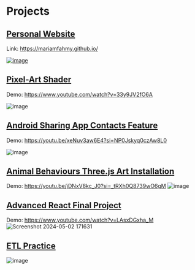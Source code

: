 <!--
**MariamFahmy/MariamFahmy** is a ✨ _special_ ✨ repository because its `README.md` (this file) appears on your GitHub profile.
Here are some ideas to get you started:
- 🔭 I’m currently working on ...
- 🌱 I’m currently learning ...
- 👯 I’m looking to collaborate on ...
- 🤔 I’m looking for help with ...
- 💬 Ask me about ...
- 📫 How to reach me: ...
- 😄 Pronouns: ...
- ⚡ Fun fact: ...
-->
# Projects
## [Personal Website](https://github.com/MariamFahmy/mariamfahmy.github.io)
Link: https://mariamfahmy.github.io/

[![image](https://github.com/user-attachments/assets/d6bf503e-f90a-4d9d-a43a-3137148b7799)](https://mariamfahmy.github.io/)

## [Pixel-Art Shader](https://github.com/MariamFahmy/pixel-art-shader)
Demo: https://www.youtube.com/watch?v=33y9JV2fO6A

![image](https://github.com/MariamFahmy/MariamFahmy/assets/51763380/79e44059-f0b4-4301-b23f-3645256a20b6)

## [Android Sharing App Contacts Feature](https://github.com/MariamFahmy/Android-App-Contact-List-Feature)
Demo: https://youtu.be/xeNuv3aw6E4?si=NP0Jskyq0czAw8L0

![image](https://github.com/MariamFahmy/MariamFahmy/assets/51763380/dfa7d3b8-9c18-4cae-8961-114c241a4c39)

## [Animal Behaviours Three.js Art Installation](https://github.com/MariamFahmy/Animal-Behaviours-Art-Installation)
Demo: https://youtu.be/jDNxV8kc_J0?si=_tRXh0Q8739wO6gM 
![image](https://github.com/MariamFahmy/MariamFahmy/assets/51763380/6d56ffb4-644b-4306-bf0d-f80e6d41093b)

## [Advanced React Final Project](https://github.com/MariamFahmy/Portfolio-Final-Assignment/tree/main)
Demo: https://www.youtube.com/watch?v=LAsxDGxha_M
![Screenshot 2024-05-02 171631](https://github.com/MariamFahmy/MariamFahmy/assets/51763380/780a194e-570a-464b-b57f-a0d95e2a3e86)

## [ETL Practice](https://github.com/MariamFahmy/ETL_practice/tree/main)
![image](https://github.com/MariamFahmy/MariamFahmy/assets/51763380/bd8c559f-2e88-4fe1-bcc0-c828fe4637ab)

